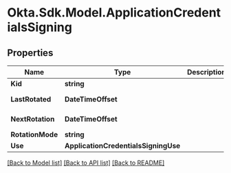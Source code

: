 # Okta.Sdk.Model.ApplicationCredentialsSigning

## Properties

Name | Type | Description | Notes
------------ | ------------- | ------------- | -------------
**Kid** | **string** |  | [optional] 
**LastRotated** | **DateTimeOffset** |  | [optional] [readonly] 
**NextRotation** | **DateTimeOffset** |  | [optional] [readonly] 
**RotationMode** | **string** |  | [optional] 
**Use** | **ApplicationCredentialsSigningUse** |  | [optional] 

[[Back to Model list]](../README.md#documentation-for-models) [[Back to API list]](../README.md#documentation-for-api-endpoints) [[Back to README]](../README.md)

